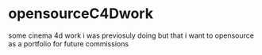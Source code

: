 # opensourceC4Dwork
some cinema 4d work i was previosuly doing but that i want to opensource as a portfolio for future commissions
